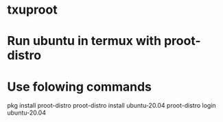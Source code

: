# txuproot
# Run ubuntu in termux with proot-distro
# Use folowing commands 

pkg install proot-distro
proot-distro install ubuntu-20.04
proot-distro login ubuntu-20.04
